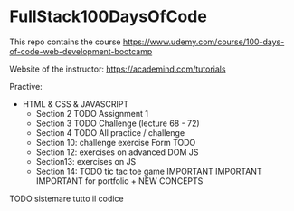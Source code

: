 # FullStack100DaysOfCode

This repo contains the course https://www.udemy.com/course/100-days-of-code-web-development-bootcamp

Website of the instructor: https://academind.com/tutorials

Practive:
- HTML & CSS & JAVASCRIPT
  - Section 2 TODO Assignment 1
  - Section 3 TODO Challenge (lecture 68 - 72)
  - Section 4 TODO All practice / challenge
  - Section 10: challenge exercise Form TODO
  - Section 12: exercises on advanced DOM JS
  - Section13: exercises on JS
  - Section 14: TODO tic tac toe game IMPORTANT IMPORTANT IMPORTANT for portfolio + NEW CONCEPTS


TODO sistemare tutto il codice